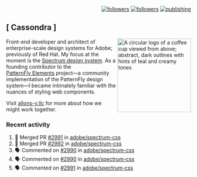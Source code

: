 <p align="right"><a rel="me" href="https://front-end.social/@castastrophe">
    <img alt="followers" title="Follow me on Mastodon" src="https://img.shields.io/mastodon/follow/109297102751309835?domain=https%3A%2F%2Ffront-end.social&label=Follow&logo=mastodon&logoColor=white&style=for-the-badge&labelColor=008080&color=006969"/></a>
  <a href="https://codepen.io/castastrophe/">
    <img alt="followers" title="Follow me on CodePen" src="https://img.shields.io/badge/23-1?color=640464&labelColor=7c007c&style=for-the-badge&logo=codepen&label=Follow"/></a>
<a href="https://castastrophe.medium.com/">
    <img alt="publishing" title="View articles on Medium" src="https://img.shields.io/badge/107-1?color=666&labelColor=444&label=subscribe&logo=medium&logoColor=white&style=for-the-badge"/></a>
</p>

## [&nbsp;Cassondra&nbsp;]

<img align="right" src="https://github-production-user-asset-6210df.s3.amazonaws.com/1840295/253016758-ba468774-1cd3-42c2-8f43-947b5eeb5edf.png" height="200" alt="A circular logo of a coffee cup viewed from above; abstract, dark outlines with hints of teal and creamy tones">

Front-end developer and architect of enterprise-scale design systems for Adobe; previously of Red Hat. My focus at the moment is the [Spectrum design system](https://github.com/adobe/spectrum-css). As a founding contributor to the [PatternFly&nbsp;Elements](https://github.com/patternfly/patternfly-elements) project&mdash;a community implementation of the PatternFly design system&mdash;I became intimately familiar with the nuances of styling web components.

Visit [allons-y.llc](http://allons-y.llc/) for more about how we might work together.

### Recent activity

<!--START_SECTION:activity-->
1. 🎉 Merged PR [#2991](https://github.com/adobe/spectrum-css/pull/2991) in [adobe/spectrum-css](https://github.com/adobe/spectrum-css)
2. 🎉 Merged PR [#2992](https://github.com/adobe/spectrum-css/pull/2992) in [adobe/spectrum-css](https://github.com/adobe/spectrum-css)
3. 🗣 Commented on [#2990](https://github.com/adobe/spectrum-css/pull/2990#issuecomment-2284201083) in [adobe/spectrum-css](https://github.com/adobe/spectrum-css)
4. 🗣 Commented on [#2990](https://github.com/adobe/spectrum-css/pull/2990#issuecomment-2284198320) in [adobe/spectrum-css](https://github.com/adobe/spectrum-css)
5. 🗣 Commented on [#2991](https://github.com/adobe/spectrum-css/pull/2991#issuecomment-2284191965) in [adobe/spectrum-css](https://github.com/adobe/spectrum-css)
<!--END_SECTION:activity-->
